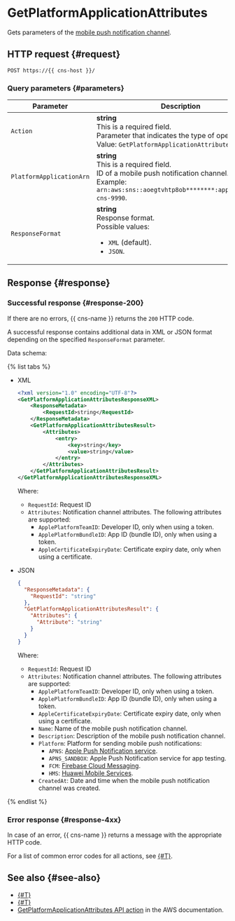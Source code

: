 # GetPlatformApplicationAttributes

Gets parameters of the [mobile push notification channel](../concepts/push.md).

## HTTP request {#request}

```http
POST https://{{ cns-host }}/
```

### Query parameters {#parameters}

Parameter | Description
--- | ---
`Action` | **string**<br/>This is a required field.<br/>Parameter that indicates the type of operation.<br/>Value: `GetPlatformApplicationAttributes`.
`PlatformApplicationArn` | **string**<br/>This is a required field.<br/>ID of a mobile push notification channel. <br/>Example: `arn:aws:sns::aoegtvhtp8ob********:app/GCM/test-cns-9990`.
`ResponseFormat` | **string**<br/>Response format.<br/>Possible values:<ul><li>`XML` (default).</li><li>`JSON`.</li></ul>

## Response {#response}

### Successful response {#response-200}

If there are no errors, {{ cns-name }} returns the `200` HTTP code.

A successful response contains additional data in XML or JSON format depending on the specified `ResponseFormat` parameter.

Data schema:

{% list tabs %}

- XML

  ```xml
  <?xml version="1.0" encoding="UTF-8"?>
  <GetPlatformApplicationAttributesResponseXML>
	  <ResponseMetadata>
		  <RequestId>string</RequestId>
	  </ResponseMetadata>
	  <GetPlatformApplicationAttributesResult>
		  <Attributes>
			  <entry>
				  <key>string</key>
				  <value>string</value>
			  </entry>
		  </Attributes>
	  </GetPlatformApplicationAttributesResult>
  </GetPlatformApplicationAttributesResponseXML>
  ```

  Where:
  * `RequestId`: Request ID
  * `Attributes`: Notification channel attributes. The following attributes are supported:
    * `ApplePlatformTeamID`: Developer ID, only when using a token.
    * `ApplePlatformBundleID`: App ID (bundle ID), only when using a token.
    * `AppleCertificateExpiryDate`: Certificate expiry date, only when using a certificate.

- JSON

  ```json
  {
    "ResponseMetadata": {
      "RequestId": "string"
    },
    "GetPlatformApplicationAttributesResult": {
      "Attributes": {
        "Attribute": "string"
      }
    }
  }
  ```

  Where:
  * `RequestId`: Request ID
  * `Attributes`: Notification channel attributes. The following attributes are supported:
    * `ApplePlatformTeamID`: Developer ID, only when using a token.
    * `ApplePlatformBundleID`: App ID (bundle ID), only when using a token.
    * `AppleCertificateExpiryDate`: Certificate expiry date, only when using a certificate.
    * `Name`: Name of the mobile push notification channel.
    * `Description`: Description of the mobile push notification channel.
    * `Platform`: Platform for sending mobile push notifications:
      * `APNS`: [Apple Push Notification service](https://developer.apple.com/notifications/).
      * `APNS_SANDBOX`: Apple Push Notification service for app testing.
      * `FCM`: [Firebase Cloud Messaging](https://firebase.google.com/).
      * `HMS`: [Huawei Mobile Services](https://developer.huawei.com/consumer/).
    * `CreatedAt`: Date and time when the mobile push notification channel was created.

{% endlist %}

### Error response {#response-4xx}

In case of an error, {{ cns-name }} returns a message with the appropriate HTTP code.

For a list of common error codes for all actions, see [{#T}](common-errors.md).

## See also {#see-also}

* [{#T}](index.md)
* [{#T}](send-request.md)
* [GetPlatformApplicationAttributes API action](https://docs.aws.amazon.com/sns/latest/api/API_GetPlatformApplicationAttributes.html) in the AWS documentation.
